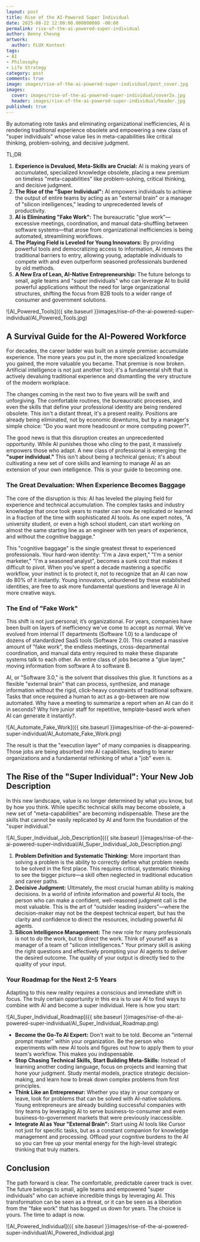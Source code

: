 ```yaml
---
layout: post
title: Rise of the AI-Powered Super Individual
date: 2025-08-22 12:00:00.000000000 -00:00
permalink: rise-of-the-ai-powered-super-individual
author: Benny Cheung
artwork:
  author: FLUX Kontext
tags:
- AI
- Philosophy
- Life Strategy
category: post
comments: true
image: images/rise-of-the-ai-powered-super-individual/post_cover.jpg
images:
  cover: images/rise-of-the-ai-powered-super-individual/cover2x.jpg
  header: images/rise-of-the-ai-powered-super-individual/header.jpg
published: true
---
```


<!--excerpt.start-->
By automating rote tasks and eliminating organizational inefficiencies, AI is rendering traditional experience obsolete and empowering a new class of "super individuals" whose value lies in meta-capabilities like critical thinking, problem-solving, and decisive judgment.
<!--excerpt.end-->

TL;DR

1. **Experience is Devalued, Meta-Skills are Crucial:** AI is making years of accumulated, specialized knowledge obsolete, placing a new premium on timeless "meta-capabilities" like problem-solving, critical thinking, and decisive judgment.
2. **The Rise of the "Super Individual":** AI empowers individuals to achieve the output of entire teams by acting as an "external brain" or a manager of "silicon intelligences," leading to unprecedented levels of productivity.
3. **AI is Eliminating "Fake Work":** The bureaucratic "glue work"—excessive meetings, coordination, and manual data-shuffling between software systems—that arose from organizational inefficiencies is being automated, streamlining workflows.
4. **The Playing Field is Leveled for Young Innovators:** By providing powerful tools and democratizing access to information, AI removes the traditional barriers to entry, allowing young, adaptable individuals to compete with and even outperform seasoned professionals burdened by old methods.
5. **A New Era of Lean, AI-Native Entrepreneurship:** The future belongs to small, agile teams and "super individuals" who can leverage AI to build powerful applications without the need for large organizational structures, shifting the focus from B2B tools to a wider range of consumer and government solutions.

![AI_Powered_Tools]({{ site.baseurl }}images/rise-of-the-ai-powered-super-individual/AI_Powered_Tools.jpg)

## A Survival Guide for the AI-Powered Workforce

For decades, the career ladder was built on a simple premise: accumulate experience. The more years you put in, the more specialized knowledge you gained, the more valuable you became. That premise is now broken. Artificial intelligence is not just another tool; it's a fundamental shift that is actively devaluing traditional experience and dismantling the very structure of the modern workplace.

The changes coming in the next two to five years will be swift and unforgiving. The comfortable routines, the bureaucratic processes, and even the skills that define your professional identity are being rendered obsolete. This isn't a distant threat, it's a present reality. Positions are already being eliminated, not by economic downturns, but by a manager's simple choice: "Do you want more headcount or more computing power?".

The good news is that this disruption creates an unprecedented opportunity. While AI punishes those who cling to the past, it massively empowers those who adapt. A new class of professional is emerging: the **"super individual."** This isn't about being a technical genius; it's about cultivating a new set of core skills and learning to manage AI as an extension of your own intelligence. This is your guide to becoming one.

### The Great Devaluation: When Experience Becomes Baggage

The core of the disruption is this: AI has leveled the playing field for experience and technical accumulation. The complex tasks and industry knowledge that once took years to master can now be replicated or learned in a fraction of the time with sophisticated AI tools. As one expert notes, "A university student, or even a high school student, can start working on almost the same starting line as an engineer with ten years of experience, and without the cognitive baggage."

This "cognitive baggage" is the single greatest threat to experienced professionals. Your hard-won identity: "I'm a Java expert," "I'm a senior marketer," "I'm a seasoned analyst", becomes a sunk cost that makes it difficult to pivot. When you've spent a decade mastering a specific workflow, your instinct is to protect it, not to recognize that an AI can now do 80% of it instantly. Young innovators, unburdened by these established identities, are free to ask more fundamental questions and leverage AI in more creative ways.

### The End of "Fake Work"

This shift is not just personal; it’s organizational. For years, companies have been built on layers of inefficiency we've come to accept as normal. We've evolved from internal IT departments (Software 1.0) to a landscape of dozens of standardized SaaS tools (Software 2.0). This created a massive amount of "fake work", the endless meetings, cross-departmental coordination, and manual data entry required to make these disparate systems talk to each other. An entire class of jobs became a "glue layer," moving information from software A to software B.

AI, or "Software 3.0," is the solvent that dissolves this glue. It functions as a flexible "external brain" that can process, synthesize, and manage information without the rigid, click-heavy constraints of traditional software. Tasks that once required a human to act as a go-between are now automated. Why have a meeting to summarize a report when an AI can do it in seconds? Why hire junior staff for repetitive, template-based work when AI can generate it instantly?.

![AI_Automate_Fake_Work]({{ site.baseurl }}images/rise-of-the-ai-powered-super-individual/AI_Automate_Fake_Work.png)

The result is that the "execution layer" of many companies is disappearing. Those jobs are being absorbed into AI capabilities, leading to leaner organizations and a fundamental rethinking of what a "job" even is.

## The Rise of the "Super Individual": Your New Job Description

In this new landscape, value is no longer determined by what you know, but by how you think. While specific technical skills may become obsolete, a new set of "meta-capabilities" are becoming indispensable. These are the skills that cannot be easily replicated by AI and form the foundation of the "super individual."

![AI_Super_Individual_Job_Description]({{ site.baseurl }}images/rise-of-the-ai-powered-super-individual/AI_Super_Individual_Job_Description.png)

1. **Problem Definition and Systematic Thinking:** More important than solving a problem is the ability to correctly define what problem needs to be solved in the first place. This requires critical, systematic thinking to see the bigger picture—a skill often neglected in traditional education and career paths.
2. **Decisive Judgment:** Ultimately, the most crucial human ability is making decisions. In a world of infinite information and powerful AI tools, the person who can make a confident, well-reasoned judgment call is the most valuable. This is the art of "outsider leading insiders"—where the decision-maker may not be the deepest technical expert, but has the clarity and confidence to direct the resources, including powerful AI agents.
3. **Silicon Intelligence Management:** The new role for many professionals is not to *do* the work, but to *direct* the work. Think of yourself as a manager of a team of "silicon intelligences." Your primary skill is asking the right questions and effectively prompting your AI agents to deliver the desired outcome. The quality of your output is directly tied to the quality of your input.

### Your Roadmap for the Next 2-5 Years

Adapting to this new reality requires a conscious and immediate shift in focus. The truly certain opportunity in this era is to use AI to find ways to combine with AI and become a super individual. Here is how you start:

![AI_Super_Individual_Roadmap]({{ site.baseurl }}images/rise-of-the-ai-powered-super-individual/AI_Super_Individual_Roadmap.png)

*  **Become the Go-To AI Expert:** Don't wait to be told. Become an "internal prompt master" within your organization. Be the person who experiments with new AI tools and figures out how to apply them to your team's workflow. This makes you indispensable.
*  **Stop Chasing Technical Skills, Start Building Meta-Skills:** Instead of learning another coding language, focus on projects and learning that hone your judgment. Study mental models, practice strategic decision-making, and learn how to break down complex problems from first principles.
*  **Think Like an Entrepreneur:** Whether you stay in your company or leave, look for problems that can be solved with AI-native solutions. Young entrepreneurs are already building successful companies with tiny teams by leveraging AI to serve business-to-consumer and even business-to-government markets that were previously inaccessible.
*  **Integrate AI as Your "External Brain":** Start using AI tools like Cursor not just for specific tasks, but as a constant companion for knowledge management and processing. Offload your cognitive burdens to the AI so you can free up your mental energy for the high-level strategic thinking that truly matters.

## Conclusion

The path forward is clear. The comfortable, predictable career track is over. The future belongs to small, agile teams and empowered "super individuals" who can achieve incredible things by leveraging AI. This transformation can be seen as a threat, or it can be seen as a liberation from the "fake work" that has bogged us down for years. The choice is yours. The time to adapt is now.

![AI_Powered_Individual]({{ site.baseurl }}images/rise-of-the-ai-powered-super-individual/AI_Powered_Individual.jpg)




